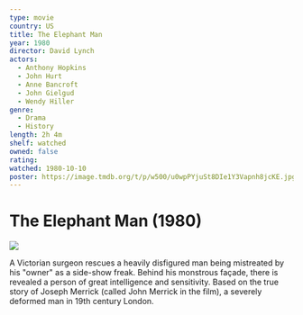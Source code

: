```yaml
---
type: movie
country: US
title: The Elephant Man
year: 1980
director: David Lynch
actors:
  - Anthony Hopkins
  - John Hurt
  - Anne Bancroft
  - John Gielgud
  - Wendy Hiller
genre:
  - Drama
  - History
length: 2h 4m
shelf: watched
owned: false
rating:
watched: 1980-10-10
poster: https://image.tmdb.org/t/p/w500/u0wpPYjuSt8DIe1Y3Vapnh8jcKE.jpg
---
```


# The Elephant Man (1980)

![](https://image.tmdb.org/t/p/w500/u0wpPYjuSt8DIe1Y3Vapnh8jcKE.jpg)

A Victorian surgeon rescues a heavily disfigured man being mistreated by his "owner" as a side-show freak. Behind his monstrous façade, there is revealed a person of great intelligence and sensitivity. Based on the true story of Joseph Merrick (called John Merrick in the film), a severely deformed man in 19th century London.